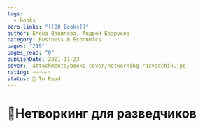 ```yaml
---
tags:
  - books
zero-links: "[[00 Books]]"
author: Елена Вавилова, Андрей Безруков
category: Business & Economics
pages: "219"
pages_read: "0"
publishDate: 2021-11-23
cover: _attachments/books-cover/networking-razvedchik.jpg
rating: ⭐⭐⭐⭐⭐
status: 🔷 To Read
---
```

# 📔Нетворкинг для разведчиков 